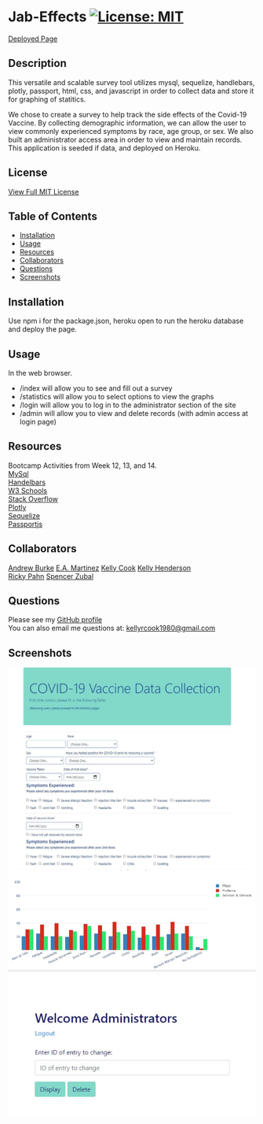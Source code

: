 # Jab-Effects [![License: MIT](https://img.shields.io/badge/License-MIT-yellow.svg)](https://opensource.org/licenses/MIT)  

[Deployed Page](https://jab-effects.herokuapp.com/)

  ## Description
   This versatile and scalable survey tool utilizes mysql, sequelize, handlebars, plotly, passport, html, css, and javascript in order to collect data and store it for graphing of statitics.   
   
   We chose to create a survey to help track the side effects of the Covid-19 Vaccine. By collecting demographic information, we can allow the user to view commonly experienced symptoms by race, age group, or sex. We also built an administrator access area in order to view and maintain records. This application is seeded if data, and deployed on Heroku.

  ## License
   [View Full MIT License](https://opensource.org/licenses/MIT)

  ## Table of Contents

  * [Installation](#installation)
  * [Usage](#usage)
  * [Resources](#resources)
  * [Collaborators](#collaborators)
  * [Questions](#questions)
  * [Screenshots](#screenshots)
  
  ## Installation
   Use npm i for the package.json, heroku open to run the heroku database and deploy the page. 

  ## Usage

   In the web browser. 
   - /index will allow you to see and fill out a survey 
   - /statistics will allow you to select options to view the graphs
   - /login will allow you to log in to the administrator section of the site
   - /admin will allow you to view and delete records (with admin access at login page)

   ## Resources
   Bootcamp Activities from Week 12, 13, and 14.  
   [MySql](https://dev.mysql.com/)  
   [Handelbars](https://handlebarsjs.com/)  
   [W3 Schools](https://www.w3schools.com/)  
   [Stack Overflow](https://stackoverflow.com/)   
   [Plotly](https://plotly.com/javascript/)  
   [Sequelize](https://sequelize.org/v5/)  
   [Passportjs](http://www.passportjs.org/)  

  ## Collaborators
  [Andrew Burke](https://github.com/AndrewBurke87)
  [E.A. Martinez](https://github.com/E-Martinez77)
  [Kelly Cook](https://github.com/krcook1980)
  [Kelly Henderson](https://github.com/khendersonPC)  
  [Ricky Pahn](https://github.com/basedricky)
  [Spencer Zubal](https://github.com/szubal311)

  ## Questions
   Please see my [GitHub profile](https://github.com/krcook1980)  
   You can also email me questions at: kellyrcook1980@gmail.com

   ## Screenshots

  ![Screenshot](https://github.com/krcook1980/Jabs/blob/main/public/assets/scr1.JPG?raw=true)
   ![Screenshot](https://github.com/krcook1980/Jabs/blob/main/public/assets/scr2.JPG?raw=true)
  ![Screenshot](https://github.com/krcook1980/Jabs/blob/main/public/assets/src3.JPG?raw=true)


